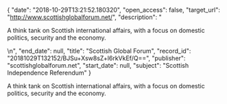 {
  "date": "2018-10-29T13:21:52.180320", 
  "open_access": false, 
  "target_url": "http://www.scottishglobalforum.net/", 
  "description": "<p>A think tank on Scottish international affairs, with a focus on domestic politics, security and the economy.</p>\n", 
  "end_date": null, 
  "title": "Scottish Global Forum", 
  "record_id": "20181029T132152/BJSu+Xsw8sZ+l6rkVkEf/Q==", 
  "publisher": "scottishglobalforum.net", 
  "start_date": null, 
  "subject": "Scottish Independence Referendum"
}

<p>A think tank on Scottish international affairs, with a focus on domestic politics, security and the economy.</p>
